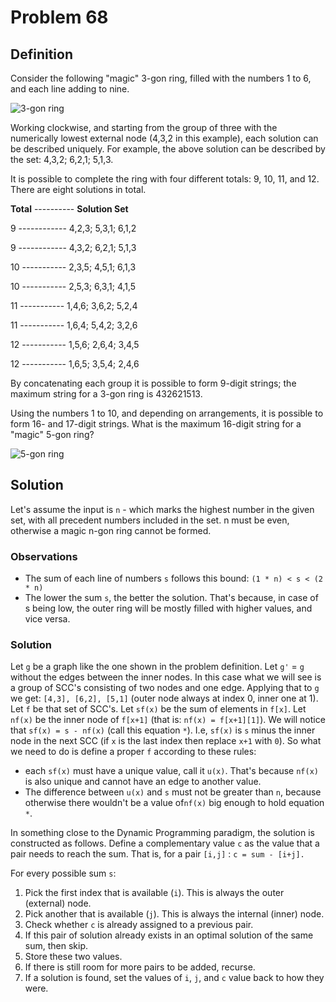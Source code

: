 # Problem 68

## Definition
Consider the following "magic" 3-gon ring, filled with the numbers 1 to 6, and each line adding to nine.

![3-gon ring](https://projecteuler.net/project/images/p068_1.png)

Working clockwise, and starting from the group of three with the numerically lowest external node (4,3,2 in this example), each solution can be described uniquely. For example, the above solution can be described by the set: 4,3,2; 6,2,1; 5,1,3.

It is possible to complete the ring with four different totals: 9, 10, 11, and 12. There are eight solutions in total.

**Total** ---------- **Solution Set**

9 ------------ 4,2,3; 5,3,1; 6,1,2

9 ------------ 4,3,2; 6,2,1; 5,1,3

10 ----------- 2,3,5; 4,5,1; 6,1,3

10 ----------- 2,5,3; 6,3,1; 4,1,5

11 ----------- 1,4,6; 3,6,2; 5,2,4

11 ----------- 1,6,4; 5,4,2; 3,2,6

12 ----------- 1,5,6; 2,6,4; 3,4,5

12 ----------- 1,6,5; 3,5,4; 2,4,6

By concatenating each group it is possible to form 9-digit strings; the maximum string for a 3-gon ring is 432621513.

Using the numbers 1 to 10, and depending on arrangements, it is possible to form 16- and 17-digit strings. What is the maximum 16-digit string for a "magic" 5-gon ring?

![5-gon ring](https://projecteuler.net/project/images/p068_2.png)

## Solution
Let's assume the input is `n` - which marks the highest number in the given set, with all precedent numbers included in the set. n must be even, otherwise a magic n-gon ring cannot be formed.

### Observations
- The sum of each line of numbers `s` follows this bound: `(1 * n) < s < (2 * n)`
- The lower the sum `s`, the better the solution. That's because, in case of s being low, the outer ring will be mostly filled with higher values, and vice versa.

### Solution
Let `g` be a graph like the one shown in the problem definition. Let `g'` = `g` without the edges between the inner nodes. In this case what we will see is a group of SCC's consisting of two nodes and one edge. Applying that to `g` we get: `[4,3], [6,2], [5,1]` (outer node always at index 0, inner one at 1).
Let `f` be that set of SCC's. Let `sf(x)` be the sum of elements in `f[x]`. Let `nf(x)` be the inner node of `f[x+1]` (that is: `nf(x) = f[x+1][1]`).
We will notice that `sf(x) = s - nf(x)` (call this equation `*`). I.e, `sf(x)` is `s` minus the inner node in the next SCC (if `x` is the last index then replace `x+1` with `0`).
So what we need to do is define a proper `f` according to these rules:
- each `sf(x)` must have a unique value, call it `u(x)`. That's because `nf(x)` is also unique and cannot have an edge to another value.
- The difference between `u(x)` and `s` must not be greater than `n`, because otherwise there wouldn't be a value of`nf(x)` big enough to hold equation `*`.

In something close to the Dynamic Programming paradigm, the solution is constructed as follows. Define a complementary value `c` as the value that a pair needs to reach the sum. That is, for a pair `[i,j]` : `c = sum - [i+j].`

For every possible sum `s`:
1. Pick the first index that is available (`i`). This is always the outer (external) node.
2. Pick another that is available (`j`). This is always the internal (inner) node.
3. Check whether `c` is already assigned to a previous pair.
4. If this pair of solution already exists in an optimal solution of the same sum, then skip.
5. Store these two values.
6. If there is still room for more pairs to be added, recurse.
7. If a solution is found, set the values of `i`, `j`, and `c` value back to how they were.